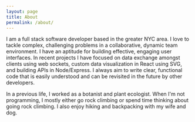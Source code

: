 ```yaml
---
layout: page
title: About
permalink: /about/
---
```


I am a full stack software developer based in the greater NYC area. I love to tackle complex, challenging problems in a collaborative, dynamic team environment. I have an aptitude for building effective, engaging user interfaces. In recent projects I have focused on data exchange amongst clients using web sockets, custom data visualization in React using SVG, and building APIs in Node/Express. I always aim to write clear, functional code that is easily understood and can be revisited in the future by other developers.

In a previous life, I worked as a botanist and plant ecologist. When I'm not programming, I mostly either go rock climbing or spend time thinking about going rock climbing. I also enjoy hiking and backpacking with my wife and dog.